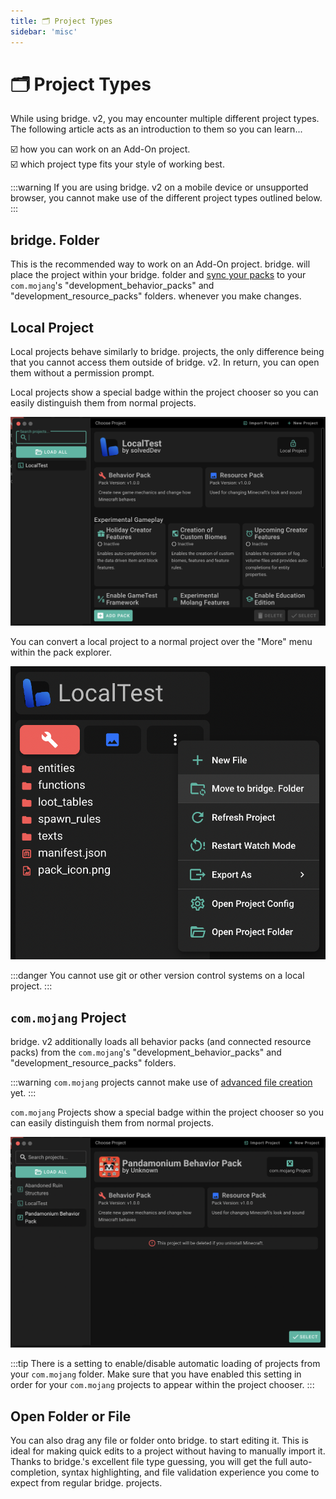 ```yaml
---
title: 🗂 Project Types
sidebar: 'misc'
---
```


# 🗂 Project Types

While using bridge. v2, you may encounter multiple different project types. The following article acts as an introduction to them so you can learn...

:ballot_box_with_check: how you can work on an Add-On project.<br/>
:ballot_box_with_check: which project type fits your style of working best.<br/>

:::warning
If you are using bridge. v2 on a mobile device or unsupported browser, you cannot make use of the different project types outlined below.
:::

## bridge. Folder

This is the recommended way to work on an Add-On project. bridge. will place the project within your bridge. folder and [sync your packs](/guide/misc/com-mojang-syncing/) to your `com.mojang`'s "development_behavior_packs" and "development_resource_packs" folders.
whenever you make changes.

## Local Project

Local projects behave similarly to bridge. projects, the only difference being that you cannot access them outside of bridge. v2. In return, you can open them without a permission prompt.

Local projects show a special badge within the project chooser so you can easily distinguish them from normal projects.

![Screenshot of bridge.'s project chooser showing the local project badge.](./local-project-badge.png)

You can convert a local project to a normal project over the "More" menu within the pack explorer.

![Screenshot of bridge.'s project chooser showing how to move a project.](./move-folder.png)

:::danger
You cannot use git or other version control systems on a local project.
:::

## `com.mojang` Project

bridge. v2 additionally loads all behavior packs (and connected resource packs) from the `com.mojang`'s "development_behavior_packs" and "development_resource_packs" folders.

:::warning
`com.mojang` projects cannot make use of [advanced file creation](/guide/features/#advanced-file-creation) yet.
:::

`com.mojang` Projects show a special badge within the project chooser so you can easily distinguish them from normal projects.

![Screenshot of bridge.'s project chooser showing the com.mojang project badge.](./com-mojang-badge.png)

:::tip
There is a setting to enable/disable automatic loading of projects from your `com.mojang` folder. Make sure that you have enabled this setting in order for your `com.mojang` projects to appear within the project chooser.
:::

## Open Folder or File

You can also drag any file or folder onto bridge. to start editing it. This is ideal for making quick edits to a project without having to manually import it. Thanks to bridge.'s excellent file type guessing, you will get the full auto-completion, syntax highlighting, and file validation experience you come to expect from regular bridge. projects.
